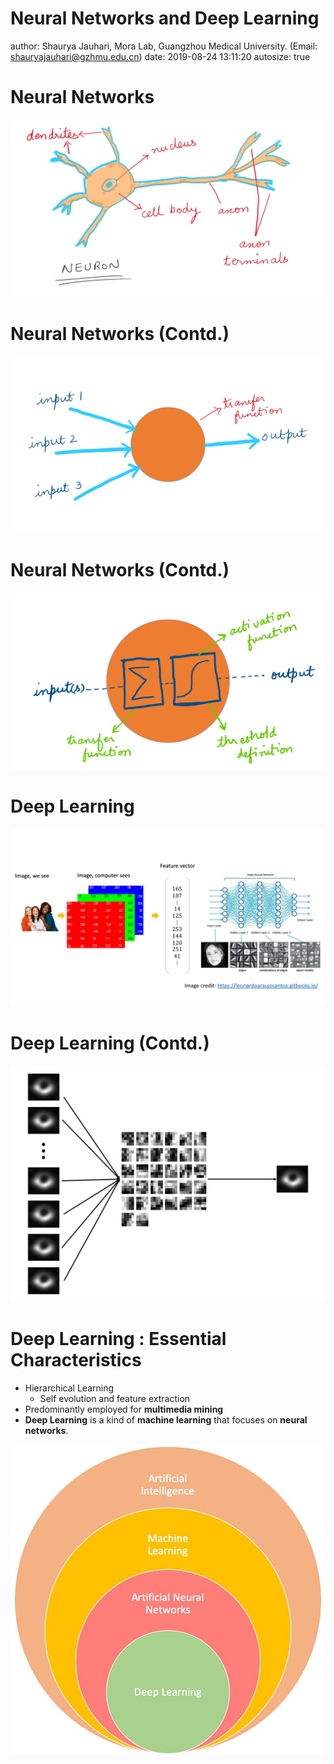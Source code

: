 
Neural Networks and Deep Learning
========================================================
author: Shaurya Jauhari, Mora Lab, Guangzhou Medical University. (Email: shauryajauhari@gzhmu.edu.cn)
date: 2019-08-24 13:11:20
autosize: true

Neural Networks
========================================================

![](./props/Slide1.JPG)

Neural Networks (Contd.)
========================================================

![](./props/Slide2.JPG)

Neural Networks (Contd.)
========================================================

![](./props/Slide3.JPG)

Deep Learning
========================================================

![](./props/Theme_Workflow.jpg)

Deep Learning (Contd.)
========================================================

![](./props/black_hole_elucidation.jpg)

Deep Learning : Essential Characteristics
========================================================

- Hierarchical Learning
    - Self evolution and feature extraction  
- Predominantly employed for **multimedia mining**  
- **Deep Learning** is a kind of **machine learning** that focuses on **neural networks**.

<p float="center">
<img src="./props/Deep_Learning_Hierarchy.jpg" width="700" />
</p>
